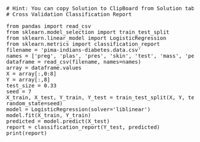 <pre class="file" data-target="clipboard">
# Hint: You can copy Solution to ClipBoard from Solution tab in Step 4
# Cross Validation Classification Report

from pandas import read_csv
from sklearn.model_selection import train_test_split
from sklearn.linear_model import LogisticRegression
from sklearn.metrics import classification_report
filename = 'pima-indians-diabetes.data.csv'
names = ['preg', 'plas', 'pres', 'skin', 'test', 'mass', 'pedi', 'age', 'class']
dataframe = read_csv(filename, names=names)
array = dataframe.values
X = array[:,0:8]
Y = array[:,8]
test_size = 0.33
seed = 7
X_train, X_test, Y_train, Y_test = train_test_split(X, Y, test_size=test_size,
random_state=seed)
model = LogisticRegression(solver='liblinear')
model.fit(X_train, Y_train)
predicted = model.predict(X_test)
report = classification_report(Y_test, predicted)
print(report)

</pre>
